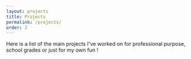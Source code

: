 ```yaml
---
layout: projects
title: Projects
permalink: /projects/
order: 2
---
```


Here is a list of the main projects I've worked on for professional purpose, school grades or just for my own fun !
